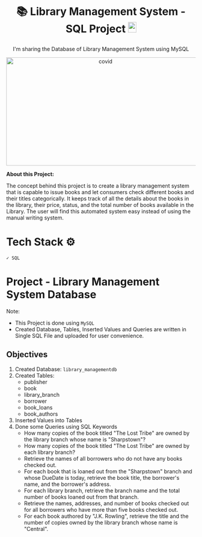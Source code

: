# <p align="center">📚 Library Management System - SQL Project <img src="https://www.freeiconspng.com/thumbs/sql-server-icon-png/sql-server-icon-png-29.png" width="22" height="28"/></p>

<p align="center">I'm sharing the Database of Library Management System using MySQL</p>

<p align="center"><img src="https://www.skoolbeep.com/blog/wp-content/uploads/2020/12/WHAT-IS-THE-PURPOSE-OF-A-LIBRARY-MANAGEMENT-SYSTEM-min.png" alt="covid" width="512" height="288"/></p>

<b>About this Project:</b>

The concept behind this project is to create a library management system that is capable to issue books and let consumers check different books and their titles categorically. It keeps track of all the details about the books in the library, their price, status, and the total number of books available in the Library. The user will find this automated system easy instead of using the manual writing system.
       
# Tech Stack ⚙️

    ✓ SQL
    
# Project - Library Management System Database

Note:

- This Project is done using <code>MySQL</code>
- Created Database, Tables, Inserted Values and Queries are written in Single SQL File and uploaded for user convenience.

<h2>Objectives</h2>

1. Created Database: <code>library_managementdb</code>
2. Created Tables:
    - publisher
    - book
    - library_branch
    - borrower
    - book_loans
    - book_authors
3. Inserted Values into Tables
4. Done some Queries using SQL Keywords
    - How many copies of the book titled "The Lost Tribe" are owned by the library branch whose name is "Sharpstown"?
    - How many copies of the book titled "The Lost Tribe" are owned by each library branch?
    - Retrieve the names of all borrowers who do not have any books checked out.
    - For each book that is loaned out from the "Sharpstown" branch and whose DueDate is today, retrieve the book title, the borrower's name, and the borrower's address.
    - For each library branch, retrieve the branch name and the total number of books loaned out from that branch.
    - Retrieve the names, addresses, and number of books checked out for all borrowers who have more than five books checked out.
    - For each book authored by "J.K. Rowling", retrieve the title and the number of copies owned by the library branch whose name is "Central".
